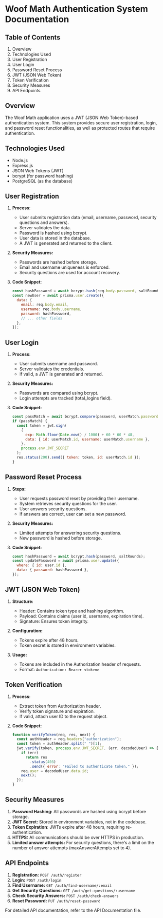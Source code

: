 # Woof Math Authentication System Documentation

## Table of Contents

1. Overview
2. Technologies Used
3. User Registration
4. User Login
5. Password Reset Process
6. JWT (JSON Web Token)
7. Token Verification
8. Security Measures
9. API Endpoints

## Overview

The Woof Math application uses a JWT (JSON Web Token)-based authentication system. This system provides secure user registration, login, and password reset functionalities, as well as protected routes that require authentication.

## Technologies Used

- Node.js
- Express.js
- JSON Web Tokens (JWT)
- bcrypt (for password hashing)
- PostgreSQL (as the database)

## User Registration

1. **Process:**

   - User submits registration data (email, username, password, security questions and answers).
   - Server validates the data.
   - Password is hashed using bcrypt.
   - User data is stored in the database.
   - A JWT is generated and returned to the client.

2. **Security Measures:**

   - Passwords are hashed before storage.
   - Email and username uniqueness is enforced.
   - Security questions are used for account recovery.

3. **Code Snippet:**
   ```javascript
   const hashPassword = await bcrypt.hash(req.body.password, saltRounds);
   const newUser = await prisma.user.create({
     data: {
       email: req.body.email,
       username: req.body.username,
       password: hashPassword,
       // ... other fields
     },
   });
   ```

## User Login

1. **Process:**

   - User submits username and password.
   - Server validates the credentials.
   - If valid, a JWT is generated and returned.

2. **Security Measures:**

   - Passwords are compared using bcrypt.
   - Login attempts are tracked (total_logins field).

3. **Code Snippet:**
   ```javascript
   const passMatch = await bcrypt.compare(password, userMatch.password);
   if (passMatch) {
     const token = jwt.sign(
       {
         exp: Math.floor(Date.now() / 1000) + 60 * 60 * 48,
         data: { id: userMatch.id, username: userMatch.username },
       },
       process.env.JWT_SECRET
     );
     res.status(200).send({ token: token, id: userMatch.id });
   }
   ```

## Password Reset Process

1. **Steps:**

   - User requests password reset by providing their username.
   - System retrieves security questions for the user.
   - User answers security questions.
   - If answers are correct, user can set a new password.

2. **Security Measures:**

   - Limited attempts for answering security questions.
   - New password is hashed before storage.

3. **Code Snippet:**
   ```javascript
   const hashPassword = await bcrypt.hash(password, saltRounds);
   const updatePassword = await prisma.user.update({
     where: { id: user.id },
     data: { password: hashPassword },
   });
   ```

## JWT (JSON Web Token)

1. **Structure:**

   - Header: Contains token type and hashing algorithm.
   - Payload: Contains claims (user id, username, expiration time).
   - Signature: Ensures token integrity.

2. **Configuration:**

   - Tokens expire after 48 hours.
   - Token secret is stored in environment variables.

3. **Usage:**
   - Tokens are included in the Authorization header of requests.
   - Format: `Authorization: Bearer <token>`

## Token Verification

1. **Process:**

   - Extract token from Authorization header.
   - Verify token signature and expiration.
   - If valid, attach user ID to the request object.

2. **Code Snippet:**
   ```javascript
   function verifyToken(req, res, next) {
     const authHeader = req.headers["authorization"];
     const token = authHeader.split(" ")[1];
     jwt.verify(token, process.env.JWT_SECRET, (err, decodedUser) => {
       if (err)
         return res
           .status(403)
           .send({ error: "Failed to authenticate token." });
       req.user = decodedUser.data.id;
       next();
     });
   }
   ```

## Security Measures

1. **Password Hashing:** All passwords are hashed using bcrypt before storage.
2. **JWT Secret:** Stored in environment variables, not in the codebase.
3. **Token Expiration:** JWTs expire after 48 hours, requiring re-authentication.
4. **HTTPS:** All communications should be over HTTPS in production.
5. **Limited answer attempts:** For security questions, there's a limit on the number of answer attempts (maxAnswerAttempts set to 4).

## API Endpoints

1. **Registration:** `POST /auth/register`
2. **Login:** `POST /auth/login`
3. **Find Username:** `GET /auth/find-username/:email`
4. **Get Security Questions:** `GET /auth/get-questions/:username`
5. **Check Security Answers:** `POST /auth/check-answers`
6. **Reset Password:** `PUT /auth/reset-password`

For detailed API documentation, refer to the API Documentation file.
